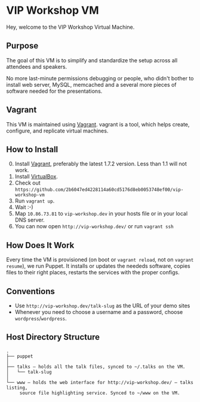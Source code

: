VIP Workshop VM
===============

Hey, welcome to the VIP Workshop Virtual Machine.

Purpose
-------

The goal of this VM is to simplify and standardize the setup across all
attendees and speakers.

No more last-minute permissions debugging or people, who didn't bother
to install web server, MySQL, memcached and a several more pieces of
software needed for the presentations.

Vagrant
-------

This VM is maintained using [Vagrant](http://www.vagrantup.com/).
vagrant is a tool, which helps create, configure, and replicate virtual
machines.

How to Install
--------------

0. Install [Vagrant](http://downloads.vagrantup.com/), preferably the
   latest 1.7.2 version. Less than 1.1 will not work.
1. Install [VirtualBox](https://www.virtualbox.org/wiki/Downloads).
2. Check out `https://github.com/2b6047ed4228114a60cd5176d8eb0053748ef00/vip-workshop-vm`
3. Run `vagrant up`.
4. Wait :-)
5. Map `10.86.73.81` to `vip-workshop.dev` in your hosts file or in your local
   DNS server.
6. You can now open `http://vip-workshop.dev/` or run `vagrant ssh`

How Does It Work
----------------

Every time the VM is provisioned (on boot or `vagrant reload`, not on
`vagrant resume`), we run Puppet. It installs or updates the
neededs software, copies files to their right places, restarts the
services with the proper configs.

Conventions
-------------------------------------------

* Use `http://vip-workshop.dev/talk-slug` as the URL of your demo sites
* Whenever you need to choose a username and a password, choose
  `wordpress`/`wordpress`.

Host Directory Structure
------------------------
    .
    ├── puppet
    │
    ├── talks – holds all the talk files, synced to ~/.talks on the VM.
    │   └── talk-slug
    │
    └── www – holds the web interface for http://vip-workshop.dev/ – talks listing,
         source file highlighting service. Synced to ~/www on the VM.
